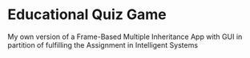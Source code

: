 # Educational Quiz Game
My own version of a Frame-Based Multiple Inheritance App with GUI in partition of fulfilling the Assignment in Intelligent Systems
